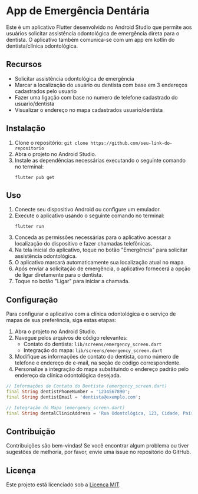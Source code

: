 # App de Emergência Dentária

Este é um aplicativo Flutter desenvolvido no Android Studio que permite aos usuários solicitar assistência odontológica de emergência direta para o dentista. O aplicativo também comunica-se com um app em kotlin do dentista/clínica odontológica.

## Recursos

- Solicitar assistência odontológica de emergência
- Marcar a localização do usuário ou  dentista com base em 3 endereços cadastrados pelo usuario
- Fazer uma ligação com base no numero de telefone cadastrado do usuario/dentista
- Visualizar o endereço no mapa cadastrados usuario/dentista

## Instalação

1. Clone o repositório: `git clone https://github.com/seu-link-do-repositorio`
2. Abra o projeto no Android Studio.
3. Instale as dependências necessárias executando o seguinte comando no terminal:
   ```
   flutter pub get
   ```

## Uso

1. Conecte seu dispositivo Android ou configure um emulador.
2. Execute o aplicativo usando o seguinte comando no terminal:
   ```
   flutter run
   ```
3. Conceda as permissões necessárias para o aplicativo acessar a localização do dispositivo e fazer chamadas telefônicas.
4. Na tela inicial do aplicativo, toque no botão "Emergência" para solicitar assistência odontológica.
5. O aplicativo marcará automaticamente sua localização atual no mapa.
6. Após enviar a solicitação de emergência, o aplicativo fornecerá a opção de ligar diretamente para o dentista.
7. Toque no botão "Ligar" para iniciar a chamada.

## Configuração

Para configurar o aplicativo com a clínica odontológica e o serviço de mapas de sua preferência, siga estas etapas:

1. Abra o projeto no Android Studio.
2. Navegue pelos arquivos de código relevantes:
   - Contato do dentista: `lib/screens/emergency_screen.dart`
   - Integração do mapa: `lib/screens/emergency_screen.dart`
3. Modifique as informações de contato do dentista, como número de telefone e endereço de e-mail, na seção de código correspondente.
4. Personalize a integração do mapa substituindo o endereço padrão pelo endereço da clínica odontológica desejada.

```dart
// Informações de Contato do Dentista (emergency_screen.dart)
final String dentistPhoneNumber = '1234567890';
final String dentistEmail = 'dentista@exemplo.com';

// Integração do Mapa (emergency_screen.dart)
final String dentalClinicAddress = 'Rua Odontológica, 123, Cidade, País';
```

## Contribuição

Contribuições são bem-vindas! Se você encontrar algum problema ou tiver sugestões de melhoria, por favor, envie uma issue no repositório do GitHub.

## Licença

Este projeto está licenciado sob a [Licença MIT](LICENSE).
